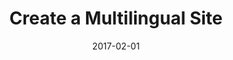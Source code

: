 ---
title: Create a Multilingual Site
linktitle:
godocref:
description:
date: 2017-02-01
publishdate: 2017-02-01
lastmod: 2017-02-01
categories: [tutorials]
tags: [internationalization,multilingual,i18n,tutorials]
author: ""
authorurl: ""
originalurl: ""
aliases: []
draft: false
---